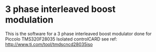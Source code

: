 # 3 phase interleaved boost modulation
This is the software for a 3 phase interleaved boost modulator done for Piccolo TMS320F28035 Isolated controlCARD
see ref: http://www.ti.com/tool/tmdscncd28035iso
